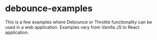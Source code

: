 # debounce-examples
This is a few examples where Debounce or Throttle functionality can be used in a web application. Examples vary from Vanilla JS to React application.
